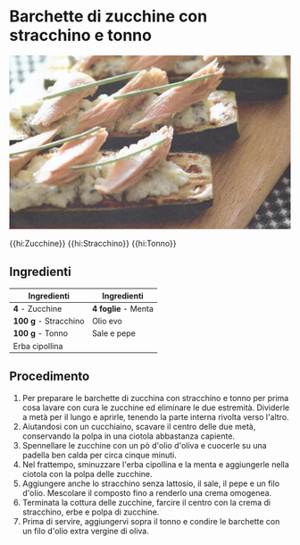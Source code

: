# Barchette di zucchine con stracchino e tonno

![](img/Barchette-di-zucchine-con-stracchino-e-tonno.jpg)

{{hi:Zucchine}}
{{hi:Stracchino}}
{{hi:Tonno}}

## Ingredienti

| Ingredienti                  | Ingredienti             |
| ---------------------------- | ----------------------- |
| **4** - Zucchine | **4 foglie** - Menta |
| **100 g** - Stracchino | Olio evo |
| **100 g** - Tonno | Sale e pepe |
| Erba cipollina | |

## Procedimento

1. Per preparare le barchette di zucchina con stracchino e tonno per prima cosa lavare con cura le zucchine ed eliminare le due estremità. Dividerle a metà per il lungo e aprirle, tenendo la parte interna rivolta verso l'altro.
1. Aiutandosi con un cucchiaino, scavare il centro delle due metà, conservando la polpa in una ciotola abbastanza capiente.
1. Spennellare le zucchine con un pò d'olio d'oliva e cuocerle su una padella ben calda per circa cinque minuti.
1. Nel frattempo, sminuzzare l'erba cipollina e la menta e aggiungerle nella ciotola con la polpa delle zucchine.
1. Aggiungere anche lo stracchino senza lattosio, il sale, il pepe e un filo d'olio. Mescolare il composto fino a renderlo una crema omogenea.
1. Terminata la cottura delle zucchine, farcire il centro con la crema di stracchino, erbe e polpa di zucchine.
1. Prima di servire, aggiungervi sopra il tonno e condire le barchette con un filo d'olio extra vergine di oliva.
